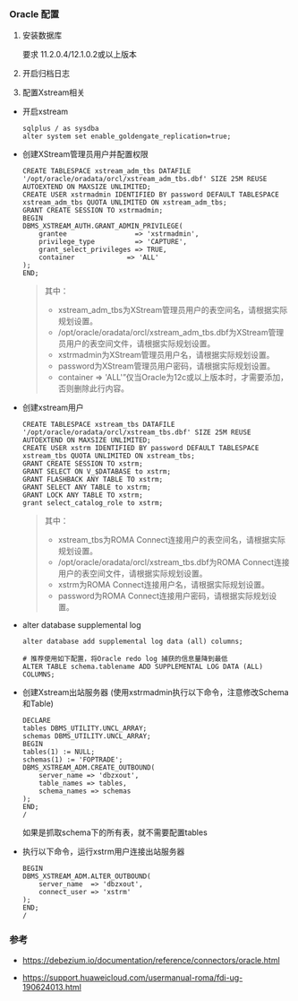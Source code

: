 ### Oracle 配置

1. 安装数据库

    要求 11.2.0.4/12.1.0.2或以上版本

2. 开启归档日志

3. 配置Xstream相关 

- 开启xstream

    ```
    sqlplus / as sysdba
    alter system set enable_goldengate_replication=true;
    ```

- 创建XStream管理员用户并配置权限

    ```
    CREATE TABLESPACE xstream_adm_tbs DATAFILE '/opt/oracle/oradata/orcl/xstream_adm_tbs.dbf' SIZE 25M REUSE AUTOEXTEND ON MAXSIZE UNLIMITED;
    CREATE USER xstrmadmin IDENTIFIED BY password DEFAULT TABLESPACE xstream_adm_tbs QUOTA UNLIMITED ON xstream_adm_tbs;
    GRANT CREATE SESSION TO xstrmadmin;
    BEGIN
    DBMS_XSTREAM_AUTH.GRANT_ADMIN_PRIVILEGE(
        grantee                 => 'xstrmadmin',
        privilege_type          => 'CAPTURE',
        grant_select_privileges => TRUE,
        container             => 'ALL'
    );
    END;
    ```

    > 其中：
    >- xstream_adm_tbs为XStream管理员用户的表空间名，请根据实际规划设置。
    >- /opt/oracle/oradata/orcl/xstream_adm_tbs.dbf为XStream管理员用户的表空间文件，请根据实际规划设置。
    >- xstrmadmin为XStream管理员用户名，请根据实际规划设置。
    >- password为XStream管理员用户密码，请根据实际规划设置。
    >- container => 'ALL'”仅当Oracle为12c或以上版本时，才需要添加，否则删除此行内容。

- 创建xstream用户
    ```
    CREATE TABLESPACE xstream_tbs DATAFILE '/opt/oracle/oradata/orcl/xstream_tbs.dbf' SIZE 25M REUSE AUTOEXTEND ON MAXSIZE UNLIMITED;
    CREATE USER xstrm IDENTIFIED BY password DEFAULT TABLESPACE xstream_tbs QUOTA UNLIMITED ON xstream_tbs;
    GRANT CREATE SESSION TO xstrm;
    GRANT SELECT ON V_$DATABASE to xstrm;
    GRANT FLASHBACK ANY TABLE TO xstrm;
    GRANT SELECT ANY TABLE to xstrm;
    GRANT LOCK ANY TABLE TO xstrm;
    grant select_catalog_role to xstrm;
    ```

    > 其中：
    > - xstream_tbs为ROMA Connect连接用户的表空间名，请根据实际规划设置。
    > - /opt/oracle/oradata/orcl/xstream_tbs.dbf为ROMA Connect连接用户的表空间文件，请根据实际规划设置。
    > - xstrm为ROMA Connect连接用户名，请根据实际规划设置。
    > - password为ROMA Connect连接用户密码，请根据实际规划设置。


- alter database supplemental log
    ```
    alter database add supplemental log data (all) columns;

    # 推荐使用如下配置，将Oracle redo log 捕获的信息量降到最低
    ALTER TABLE schema.tablename ADD SUPPLEMENTAL LOG DATA (ALL) COLUMNS;
    ```

- 创建Xstream出站服务器 (使用xstrmadmin执行以下命令，注意修改Schema和Table)
    ```
    DECLARE
    tables DBMS_UTILITY.UNCL_ARRAY;
    schemas DBMS_UTILITY.UNCL_ARRAY;
    BEGIN
    tables(1) := NULL;
    schemas(1) := 'FOPTRADE';
    DBMS_XSTREAM_ADM.CREATE_OUTBOUND(
        server_name => 'dbzxout',
        table_names => tables,
        schema_names => schemas
    );
    END;
    /
    ```
    如果是抓取schema下的所有表，就不需要配置tables

- 执行以下命令，运行xstrm用户连接出站服务器
    ```
    BEGIN
    DBMS_XSTREAM_ADM.ALTER_OUTBOUND(
        server_name  => 'dbzxout',
        connect_user => 'xstrm'
    );
    END;
    /
    ```
  
### 参考
- https://debezium.io/documentation/reference/connectors/oracle.html

- https://support.huaweicloud.com/usermanual-roma/fdi-ug-190624013.html
